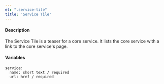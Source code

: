 ```yaml
---
el: ".service-tile"
title: 'Service Tile'
---
```

#### Description
The Service Tile is a teaser for a core service. It lists the core service with a link to the core service's page.

#### Variables
~~~
service:
  name: short text / required
  url: href / required
~~~
